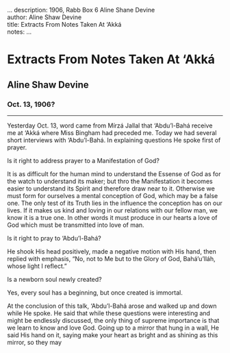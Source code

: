 ...
description: 1906, Rabb Box 6 Aline Shane Devine  
author: Aline Shaw Devine  
title: Extracts From Notes Taken At ‘Akká  
notes:
...


# Extracts From Notes Taken At ‘Akká  
## Aline Shaw Devine  
### Oct. 13, 1906?

------


Yesterday Oct. 13, word came from Mírzá Jallal that ‘Abdu’l-Bahá receive me at ‘Akká where Miss Bingham had preceded me. Today we had several short interviews with ‘Abdu’l-Bahá. In explaining questions He spoke first of prayer.  

Is it right to address prayer to a Manifestation of God?  

It is as difficult for the human mind to understand the Essense of God as for the watch to understand its maker; but thro the Manifestation it becomes easier to understand its Spirit and therefore draw near to it. Otherwise we must form for ourselves a mental conception of God, which may be a false one. The only test of its Truth lies in the influence the conception has on our lives. If it makes us kind and loving in our relations with our fellow man, we know it is a true one. In other words it must produce in our hearts a love of God which must be transmitted into love of man.  

Is it right to pray to ‘Abdu’l-Bahá?  

He shook His head positively, made a negative motion with His hand, then replied with emphasis, “No, not to Me but to the Glory of God, Bahá’u’lláh, whose light I reflect.”  

Is a newborn soul newly created?  

Yes, every soul has a beginning, but once created is immortal.  

At the conclusion of this talk, ‘Abdu’l-Bahá arose and walked up and down while He spoke. He said that while these questions were interesting and might be endlessly discussed, the only thing of supreme importance is that we learn to know and love God. Going up to a mirror that hung in a wall, He said His hand on it, saying make your heart as bright and as shining as this mirror, so they may



